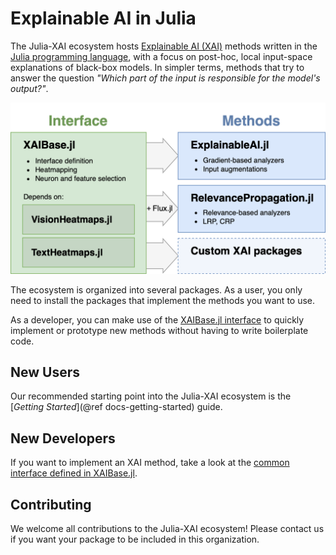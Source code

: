# Explainable AI in Julia

The Julia-XAI ecosystem hosts [Explainable AI (XAI)](https://en.wikipedia.org/wiki/Explainable_artificial_intelligence) 
methods written in the [Julia programming language](https://julialang.org),
with a focus on post-hoc, local input-space explanations of black-box models.
In simpler terms, methods that try to answer the question 
*"Which part of the input is responsible for the model's output?"*.

![Julia-XAI organization](https://raw.githubusercontent.com/Julia-XAI/XAIDocs/getting-started/dev/assets/org.png)

The ecosystem is organized into several packages.
As a user, you only need to install the packages that implement the methods you want to use.

As a developer, you can make use of the [XAIBase.jl interface](https://julia-xai.github.io/XAIDocs/XAIBase/)
to quickly implement or prototype new methods without having to write boilerplate code.

## New Users
Our recommended starting point into the Julia-XAI ecosystem is the 
[*Getting Started*](@ref docs-getting-started) guide.

## New Developers
If you want to implement an XAI method, take a look at the [common interface
defined in XAIBase.jl](https://julia-xai.github.io/XAIDocs/XAIBase/).

## Contributing
We welcome all contributions to the Julia-XAI ecosystem!
Please contact us if you want your package to be included in this organization.
